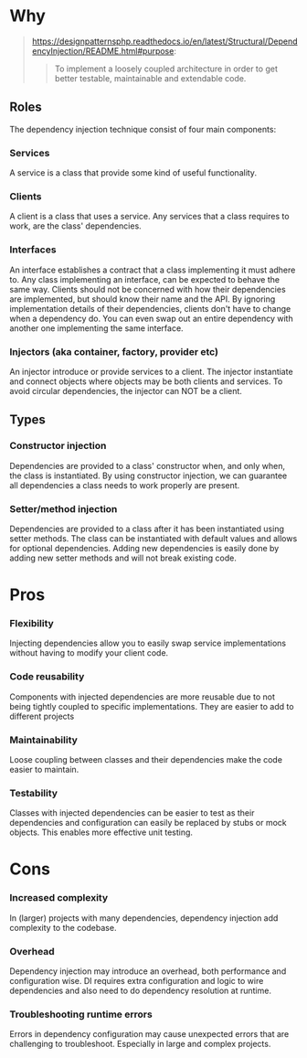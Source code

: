 # Why

> https://designpatternsphp.readthedocs.io/en/latest/Structural/DependencyInjection/README.html#purpose:
>>To implement a loosely coupled architecture in order to get better testable, maintainable and extendable code.


## Roles
The dependency injection technique consist of four main components:

### Services
A service is a class that provide some kind of useful functionality.

### Clients
A client is a class that uses a service.
Any services that a class requires to work, are the class' dependencies.

### Interfaces
An interface establishes a contract that a class implementing it must adhere to.
Any class implementing an interface, can be expected to behave the same way.
Clients should not be concerned with how their dependencies are implemented, but should know their name and the API.
By ignoring implementation details of their dependencies, clients don't have to change when a dependency do.
You can even swap out an entire dependency with another one implementing the same interface.

### Injectors (aka container, factory, provider etc)
An injector introduce or provide services to a client.
The injector instantiate and connect objects where objects may be both clients and services.
To avoid circular dependencies, the injector can NOT be a client.

## Types

### Constructor injection
Dependencies are provided to a class' constructor when, and only when, the class is instantiated.
By using constructor injection, we can guarantee all dependencies a class needs to work properly are present.

### Setter/method injection
Dependencies are provided to a class after it has been instantiated using setter methods.
The class can be instantiated with default values and allows for optional dependencies.
Adding new dependencies is easily done by adding new setter methods and will not break existing code.

# Pros

### Flexibility
Injecting dependencies allow you to easily swap service implementations without having to modify your client code.

### Code reusability
Components with injected dependencies are more reusable due to not being tightly coupled to specific implementations.
They are easier to add to different projects

### Maintainability
Loose coupling between classes and their dependencies make the code easier to maintain.

### Testability
Classes with injected dependencies can be easier to test as their dependencies and configuration can easily be replaced by stubs or mock objects.
This enables more effective unit testing.

# Cons

### Increased complexity
In (larger) projects with many dependencies, dependency injection add complexity to the codebase.

### Overhead
Dependency injection may introduce an overhead, both performance and configuration wise.
DI requires extra configuration and logic to wire dependencies and also need to do dependency resolution at runtime.

### Troubleshooting runtime errors
Errors in dependency configuration may cause unexpected errors that are challenging to troubleshoot.
Especially in large and complex projects.
